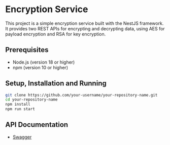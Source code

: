 # Encryption Service
This project is a simple encryption service built with the NestJS framework. It provides two REST APIs for encrypting and decrypting data, using AES for payload encryption and RSA for key encryption.

## Prerequisites
- Node.js (version 18 or higher)
- npm (version 10 or higher)

## Setup, Installation and Running
```sh
git clone https://github.com/your-username/your-repository-name.git
cd your-repository-name
npm install
npm run start
```

## API Documentation
- [Swagger](http://localhost:3000/api-docs)
